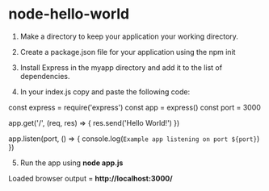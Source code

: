 # node-hello-world

1. Make a directory to keep your application your working directory.

2. Create a package.json file for your application using the npm init 

3. Install Express in the myapp directory and add it to the list of dependencies.

4. In your index.js copy and paste the following code: 

const express = require('express')
const app = express()
const port = 3000

app.get('/', (req, res) => {
  res.send('Hello World!')
})

app.listen(port, () => {
  console.log(`Example app listening on port ${port}`)
})

5. Run the app using **node app.js**

Loaded browser output = **http://localhost:3000/**